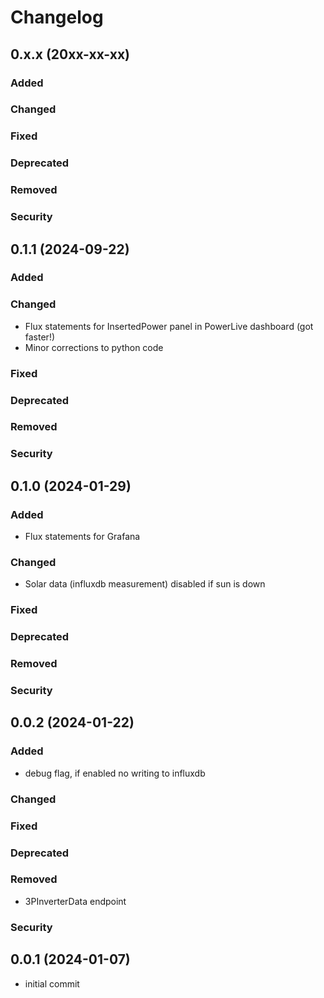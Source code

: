 # Changelog
## 0.x.x (20xx-xx-xx)
### Added
### Changed
### Fixed
### Deprecated
### Removed
### Security
## 0.1.1 (2024-09-22)
### Added
### Changed
- Flux statements for InsertedPower panel in PowerLive dashboard (got faster!)
- Minor corrections to python code
### Fixed
### Deprecated
### Removed
### Security
## 0.1.0 (2024-01-29)
### Added
- Flux statements for Grafana
### Changed
- Solar data (influxdb measurement) disabled if sun is down
### Fixed
### Deprecated
### Removed
### Security
## 0.0.2 (2024-01-22)
### Added
- debug flag, if enabled no writing to influxdb
### Changed
### Fixed
### Deprecated
### Removed
- 3PInverterData endpoint
### Security
## 0.0.1 (2024-01-07)
- initial commit
